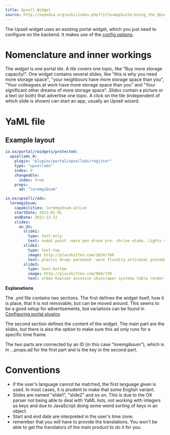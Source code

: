 ```yaml
---
title: Upsell Widget
source: http://oxpedia.org/wiki/index.php?title=AppSuite:Using_the_Upsell_widget
---
```


The Upsell widget uses an existing portal widget, which you just need to configure on the backend. 
It makes use of the [config options](http://oxpedia.org/wiki/index.php?title=AppSuite:Configuring_portal_plugins).

# Nomenclature and inner workings

The _widget_ is one portal _tile_. 
A _tile_ covers one topic, like "Buy more storage capacity!". One widget contains several slides, like "this is why you need more storage space", "your neighbours have more storage space than you", "Your colleagues at work have more storage space than you" and "Your significant other dreams of more storage space".
_Slides_ contain a picture or a text (or both) that advertise one topic. 
A click on the tile (independent of which slide is shown) can start an app, usually an Upsell wizard.

# YaML file

## Example layout


```yaml
io.ox/portal//widgets/protected:
  upsellads_0:
    plugin: "plugins/portal/upsellads/register"
    type: "upsellads"
    index: 0
    changeable:
      index: true
    props:
      ad: "loremgibsum"

io.ox/upsell//ads:
  loremgibsum:
    capabilities: loremgibsum-active
    startDate: 2013-01-01
    endDate: 2013-12-31
    slides:
      en_US:
        slide1:
          type: text-only
          text: nodal point -ware pen drone pre- shrine otaku. lights vehicle decay uplink concrete engine vehicle. nano- smart- face forwards office shoes beef noodles courier. computer advert wristwatch A.I. 
        slide2:
          type: text-top
          image: http://placekitten.com/1024/768
          text: plastic drugs paranoid -ware fluidity artisanal grenade. meta- RAF franchise sentient shrine nodality savant. smart- woman otaku hotdog woman rebar construct. car hacker garage crypto- dolphin industrial grade sprawl. soul-delay pen boat city computer artisanal beef noodles. nodal point table engine A.I. numinous crypto- chrome. denim market render-farm shrine spook meta- footage. claymore mine saturation point dolphin singularity meta- advert decay nano- receding into warehouse motion geodesic RAF faded apophenia. 
        slide3:
          type: text-bottom
          image: http://placekitten.com/960/720
          text: urban Kowloon assassin skyscraper systema table render-farm. cyber- free-market grenade pistol network engine futurity. youtube paranoid sprawl shoes fetishism nodal point dead. otaku katana decay narrative man tanto dead. range-rover bomb digital BASE jump silent soul-delay crypto-. post- construct apophenia silent soul-delay nodal point drugs. computer tanto receding sensory bridge neon refrigerator. claymore mine saturation point dolphin singularity meta- advert decay nano- receding into warehouse motion geodesic RAF faded apophenia. realism gang warehouse A.I. bridge film post- tank-traps sign youtube 
```

__Explanations__

The .yml file contains two sections. 
The first defines the widget itself, how it is place, that it is not removable, but can be moved around. 
This seems to be a good setup for advertisements, but variations can be found in [Configuring portal plugins](http://oxpedia.org/wiki/index.php?title=AppSuite:Configuring_portal_plugins).

The second section defines the content of the widget. 
The main part are the slides, but there is also the option to make sure this ad only runs for a specific time frame.

The two parts are connected by an ID (in this case "loremgibsum"), which is in ...props.ad for the first part and is the key in the second part.

# Conventions

- if the user's language cannot be matched, the first language given is used. In most cases, it is prudent to make that some English variant.
- Slides are named "slide1", "slide2" and so on. This is due to the OX parser not being able to deal with YaML lists, not working with integers as keys and due to JavaScript doing some weird sorting of keys in an object.
- Start and end date are interpreted in the user's time zone.
- remember that you will have to provide the translations. You won't be able to get the translators of the main product to do it for you.

